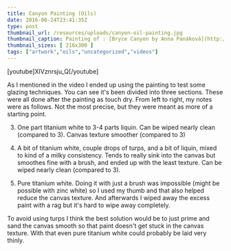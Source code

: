 ```yaml
---
title: Canyon Painting (Oils)
date: 2016-06-24T23:41:35Z
type: post
thumbnail_url: /resources/uploads/canyon-oil-painting.jpg
thumbnail_caption: Painting of : [Bryce Canyon by Anna Panáková](http://flickr.com/photo.gne?id=15562063855) / used under [CC-BY](https://creativecommons.org/licenses/by/2.0/)
thumbnail_sizes: [ 216x300 ]
tags: ["artwork","oils","uncategorized","videos"]
---
```



[youtube]XIVznrsju_Q[/youtube]

As I mentioned in the video I ended up using the painting to test some glazing techniques. You can see it's been divided into three sections. These were all done after the painting as touch dry. From left to right, my notes were as follows. Not the most precise, but they were meant as more of a starting point.

3.  One part titanium white to 3-4 parts liquin. Can be wiped nearly clean (compared to 3). Canvas texture smoother (compared to 3)

6.  A bit of titanium white, couple drops of turps, and a bit of liquin, mixed to kind of a milky consistency. Tends to really sink into the canvas but smoothes fine with a brush, and ended up with the least texture. Can be wiped nearly clean (compared to 3).

9.  Pure titanium white. Doing it with just a brush was impossible (might be possible with zinc white) so I used my thumb and that also helped reduce the canvas texture. And afterwards I wiped away the excess paint with a rag but it's hard to wipe away completely.

To avoid using turps I think the best solution would be to just prime and sand the canvas smooth so that paint doesn't get stuck in the canvas texture. With that even pure titanium white could probably be laid very thinly.
